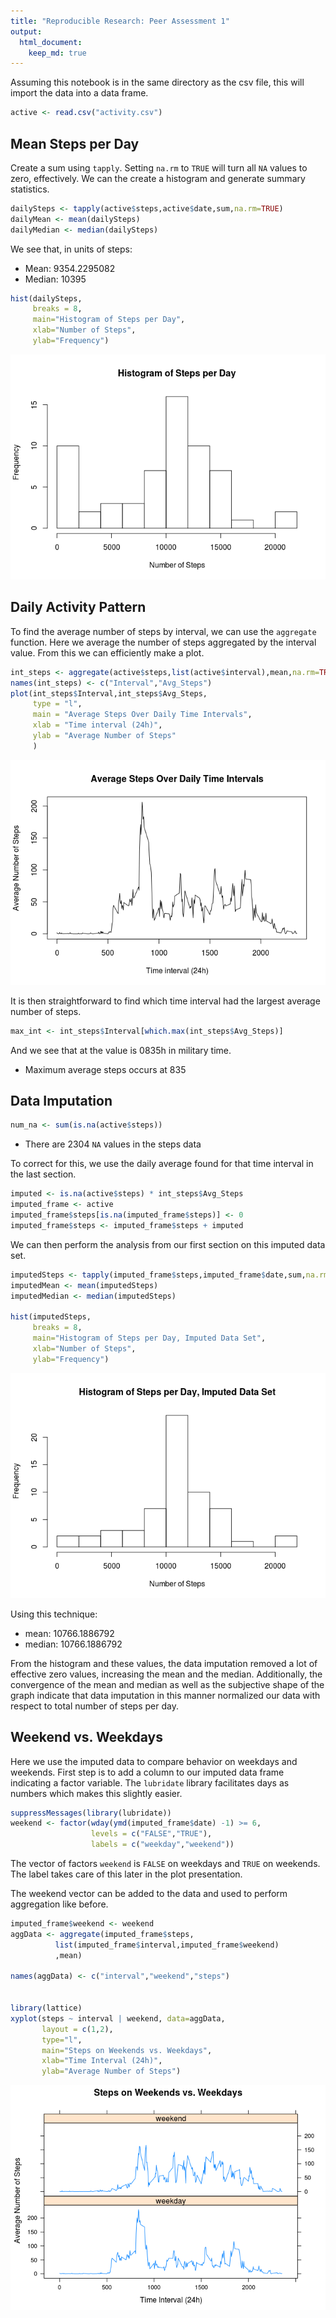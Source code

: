 ```yaml
---
title: "Reproducible Research: Peer Assessment 1"
output: 
  html_document:
    keep_md: true
---
```







Assuming this notebook is in the same directory as the csv file, this will import the data into a data frame.


```r
active <- read.csv("activity.csv")
```
  
## Mean Steps per Day
Create a sum using `tapply`. Setting `na.rm` to `TRUE` will turn all `NA` values to zero, effectively. We can the create a histogram and generate summary statistics.


```r
dailySteps <- tapply(active$steps,active$date,sum,na.rm=TRUE)
dailyMean <- mean(dailySteps)
dailyMedian <- median(dailySteps)
```


We see that, in units of steps:  
- Mean:   9354.2295082  
- Median: 10395  


```r
hist(dailySteps, 
     breaks = 8,
     main="Histogram of Steps per Day",
     xlab="Number of Steps",
     ylab="Frequency")
```

![](PA1_template_files/figure-html/steps_hist-1.png)<!-- -->

  
## Daily Activity Pattern
To find the average number of steps by interval, we can use the `aggregate` function. Here we average the number of steps aggregated by the interval value. From this we can efficiently make a plot.


```r
int_steps <- aggregate(active$steps,list(active$interval),mean,na.rm=TRUE)
names(int_steps) <- c("Interval","Avg_Steps")
plot(int_steps$Interval,int_steps$Avg_Steps,
     type = "l",
     main = "Average Steps Over Daily Time Intervals",
     xlab = "Time interval (24h)",
     ylab = "Average Number of Steps"
     )
```

![](PA1_template_files/figure-html/interval_mean-1.png)<!-- -->

It is then straightforward to find which time interval had the largest average number of steps. 


```r
max_int <- int_steps$Interval[which.max(int_steps$Avg_Steps)]
```

And we see that at the value is 0835h in military time.    

- Maximum average steps occurs at 835  
  
  
## Data Imputation


```r
num_na <- sum(is.na(active$steps))
```

- There are 2304 `NA` values in the steps data

To correct for this, we use the daily average found for that time interval in the last section. 


```r
imputed <- is.na(active$steps) * int_steps$Avg_Steps
imputed_frame <- active
imputed_frame$steps[is.na(imputed_frame$steps)] <- 0
imputed_frame$steps <- imputed_frame$steps + imputed
```

We can then perform the analysis from our first section on this imputed data set.


```r
imputedSteps <- tapply(imputed_frame$steps,imputed_frame$date,sum,na.rm=TRUE)
imputedMean <- mean(imputedSteps)
imputedMedian <- median(imputedSteps)

hist(imputedSteps,
     breaks = 8,
     main="Histogram of Steps per Day, Imputed Data Set",
     xlab="Number of Steps",
     ylab="Frequency")
```

![](PA1_template_files/figure-html/unnamed-chunk-2-1.png)<!-- -->

Using this technique:  
- mean:   10766.1886792  
- median: 10766.1886792

From the histogram and these values, the data imputation removed a lot of effective zero values, increasing the mean and the median. Additionally, the convergence of the mean and median as well as the subjective shape of the graph indicate that data imputation in this manner normalized our data with respect to total number of steps per day.


## Weekend vs. Weekdays

Here we use the imputed data to compare behavior on weekdays and weekends. First step is to add a column to our imputed data frame indicating a factor variable. The `lubridate` library facilitates days as numbers which makes this slightly easier.


```r
suppressMessages(library(lubridate))
weekend <- factor(wday(ymd(imputed_frame$date) -1) >= 6,
                  levels = c("FALSE","TRUE"),
                  labels = c("weekday","weekend"))
```

The vector of factors `weekend` is `FALSE` on weekdays and `TRUE` on weekends. The label takes care of this later in the plot presentation.  

The weekend vector can be added to the data and used to perform aggregation like before.


```r
imputed_frame$weekend <- weekend
aggData <- aggregate(imputed_frame$steps,
          list(imputed_frame$interval,imputed_frame$weekend)
          ,mean)

names(aggData) <- c("interval","weekend","steps")


library(lattice)
xyplot(steps ~ interval | weekend, data=aggData,
       layout = c(1,2),
       type="l",
       main="Steps on Weekends vs. Weekdays",
       xlab="Time Interval (24h)",
       ylab="Average Number of Steps")
```

![](PA1_template_files/figure-html/unnamed-chunk-3-1.png)<!-- -->

